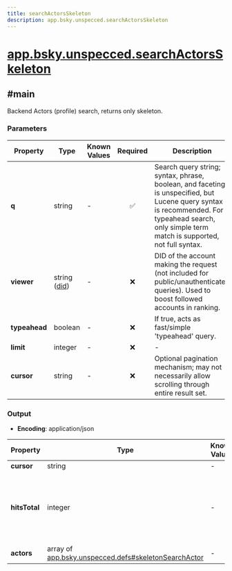```yaml
---
title: searchActorsSkeleton
description: app.bsky.unspecced.searchActorsSkeleton
---
```


# [app.bsky.unspecced.searchActorsSkeleton](https://github.com/myConsciousness/atproto.dart/blob/main/lexicons/app/bsky/unspecced/searchActorsSkeleton.json)

## #main

Backend Actors (profile) search, returns only skeleton.

### Parameters

| Property | Type | Known Values | Required | Description |
| --- | --- | --- | :---: | --- |
| **q** | string | - | ✅ | Search query string; syntax, phrase, boolean, and faceting is unspecified, but Lucene query syntax is recommended. For typeahead search, only simple term match is supported, not full syntax. |
| **viewer** | string ([did](https://atproto.com/specs/did)) | - | ❌ | DID of the account making the request (not included for public/unauthenticated queries). Used to boost followed accounts in ranking. |
| **typeahead** | boolean | - | ❌ | If true, acts as fast/simple 'typeahead' query. |
| **limit** | integer | - | ❌ | - |
| **cursor** | string | - | ❌ | Optional pagination mechanism; may not necessarily allow scrolling through entire result set. |

### Output

- **Encoding**: application/json

| Property | Type | Known Values | Required | Description |
| --- | --- | --- | :---: | --- |
| **cursor** | string | - | ❌ | - |
| **hitsTotal** | integer | - | ❌ | Count of search hits. Optional, may be rounded/truncated, and may not be possible to paginate through all hits. |
| **actors** | array of [app.bsky.unspecced.defs#skeletonSearchActor](../../../../lexicons/app/bsky/unspecced/defs.md#skeletonsearchactor) | - | ✅ | - |
